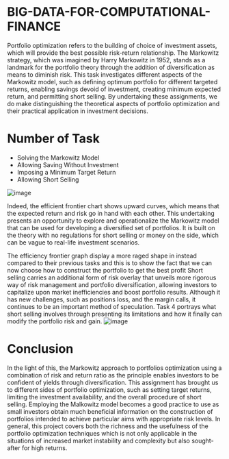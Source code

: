 # BIG-DATA-FOR-COMPUTATIONAL-FINANCE
Portfolio optimization refers to the building of choice of investment assets, which will provide the best possible risk-return relationship. The Markowitz strategy, which was imagined by Harry Markowitz in 1952, stands as a landmark for the portfolio theory through the addition of diversification as means to diminish risk. This task investigates different aspects of the Markowitz model, such as defining optimum portfolio for different targeted returns, enabling savings devoid of investment, creating minimum expected return, and permitting short selling. By undertaking these assignments, we do make distinguishing the theoretical aspects of portfolio optimization and their practical application in investment decisions.


# Number of Task 

  - Solving the Markowitz Model
  - Allowing Saving Without Investment
  - Imposing a Minimum Target Return
  - Allowing Short Selling
    
![image](https://github.com/user-attachments/assets/d69e99c2-dd22-4f13-b004-e35234c2669b)

Indeed, the efficient frontier chart shows upward curves, which means that the expected return and risk go in hand with each other. This undertaking presents an opportunity to explore and operationalize the Markowitz model that can be used for developing a diversified set of
portfolios. It is built on the theory with no regulations for short selling or money on the side, which can be vague to real-life investment scenarios.

The efficiency frontier graph display a more raged shape in instead compared to their previous tasks and this is to show the fact that we can now choose how to construct the portfolio to get the best profit
Short selling carries an additional form of risk overlay that unveils more rigorous way of risk management and portfolio diversification, allowing investors to capitalize upon market inefficiencies and boost portfolio results. Although it has new challenges, such as positions loss, and the margin calls, it continues to be an important method of speculation. Task 4 portrays what short selling involves through presenting its limitations and how it finally can modify the portfolio risk and gain.
![image](https://github.com/user-attachments/assets/871d5d99-4f1b-4734-a032-e2ec7724b5b7)

# Conclusion

In the light of this, the Markowitz approach to portfolios optimization using a combination of risk and return ratio as the principle enables investors to be confident of yields through diversification. This assignment has brought us to different sides of portfolio optimization, such as setting target returns, limiting the investment availability, and the overall procedure of short selling. Employing the Malkowitz model becomes a good practice to use as small investors obtain much beneficial information on the construction of portfolios intended to achieve particular aims with appropriate risk levels. In general, this project covers both the richness and the usefulness of the portfolio optimization techniques which is not only applicable in the situations of increased market instability and complexity but also sought-after for high returns.

